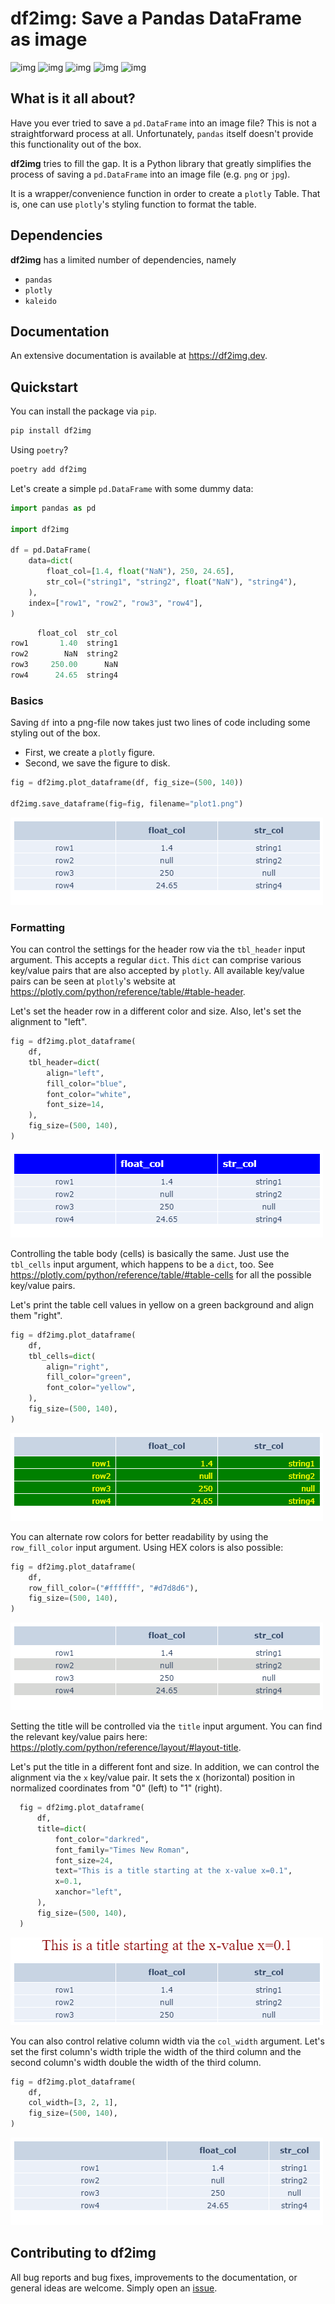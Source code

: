 # df2img: Save a Pandas DataFrame as image

![img](https://img.shields.io/pypi/v/df2img)
![img](https://img.shields.io/pypi/pyversions/df2img)
![img](https://img.shields.io/github/license/andreas-vester/df2img)
![img](https://img.shields.io/github/issues/andreas-vester/df2img)
![img](https://img.shields.io/github/stars/andreas-vester/df2img)

## What is it all about?

Have you ever tried to save a ``pd.DataFrame`` into an image file? This is not a straightforward process at all. Unfortunately, ``pandas`` itself doesn't provide this functionality out of the box.

**df2img** tries to fill the gap. It is a Python library that greatly simplifies the process of saving a ``pd.DataFrame`` into an image file (e.g. ``png`` or ``jpg``).

It is a wrapper/convenience function in order to create a ``plotly`` Table. That is, one can use ``plotly``'s styling function to format the table.


## Dependencies

**df2img** has a limited number of dependencies, namely

- ``pandas``
- ``plotly``
- ``kaleido``


## Documentation

An extensive documentation is available at https://df2img.dev.


## Quickstart

You can install the package via ``pip``.

```bash
pip install df2img
```

Using ``poetry``?

```bash
poetry add df2img
```

Let's create a simple ``pd.DataFrame`` with some dummy data:

```python
import pandas as pd

import df2img

df = pd.DataFrame(
    data=dict(
        float_col=[1.4, float("NaN"), 250, 24.65],
        str_col=("string1", "string2", float("NaN"), "string4"),
    ),
    index=["row1", "row2", "row3", "row4"],
)
```
```python
      float_col  str_col
row1       1.40  string1
row2        NaN  string2
row3     250.00      NaN
row4      24.65  string4
```

### Basics

Saving ``df`` into a png-file now takes just two lines of code including some styling out of the box.

* First, we create a ``plotly`` figure.
* Second, we save the figure to disk.

```python
fig = df2img.plot_dataframe(df, fig_size=(500, 140))

df2img.save_dataframe(fig=fig, filename="plot1.png")
```

![img](./docs/img/plot1.png)


### Formatting

You can control the settings for the header row via the ``tbl_header`` input argument. This accepts a regular ``dict``. This ``dict`` can comprise various key/value pairs that are also accepted by ``plotly``. All available key/value pairs can be seen at ``plotly``'s website at https://plotly.com/python/reference/table/#table-header.

Let's set the header row in a different color and size. Also, let's set the alignment to "left".

```python
fig = df2img.plot_dataframe(
    df,
    tbl_header=dict(
        align="left",
        fill_color="blue",
        font_color="white",
        font_size=14,
    ),
    fig_size=(500, 140),
)
```
![img](./docs/img/plot2.png)


Controlling the table body (cells) is basically the same. Just use the ``tbl_cells`` input argument, which happens to be a ``dict``, too.
See https://plotly.com/python/reference/table/#table-cells for all the possible key/value pairs.

Let's print the table cell values in yellow on a green background and align them "right".

```python
fig = df2img.plot_dataframe(
    df,
    tbl_cells=dict(
        align="right",
        fill_color="green",
        font_color="yellow",
    ),
    fig_size=(500, 140),
)
```

![img](./docs/img/plot3.png)


You can alternate row colors for better readability by using the ``row_fill_color`` input argument. Using HEX colors is also possible:

```python
fig = df2img.plot_dataframe(
    df,
    row_fill_color=("#ffffff", "#d7d8d6"),
    fig_size=(500, 140),
)
```

![img](./docs/img/plot4.png)


Setting the title will be controlled via the ``title`` input argument. You can find the relevant key/value pairs here: https://plotly.com/python/reference/layout/#layout-title.

Let's put the title in a different font and size. In addition, we can control the alignment via the ``x`` key/value pair. It sets the x (horizontal) position in normalized coordinates from "0" (left) to "1" (right).

```python
  fig = df2img.plot_dataframe(
      df,
      title=dict(
          font_color="darkred",
          font_family="Times New Roman",
          font_size=24,
          text="This is a title starting at the x-value x=0.1",
          x=0.1,
          xanchor="left",
      ),
      fig_size=(500, 140),
  )
  ```

![img](./docs/img/plot5.png)


You can also control relative column width via the ``col_width`` argument. Let's set the first column's width triple the width of the third column and the second column's width double the width of the third column.

```python
fig = df2img.plot_dataframe(
    df,
    col_width=[3, 2, 1],
    fig_size=(500, 140),
)
```

![img](./docs/img/plot6.png)

## Contributing to df2img

All bug reports and bug fixes, improvements to the documentation, or general ideas are welcome. Simply open an [issue](https://github.com/andreas-vester/df2img/issues).
